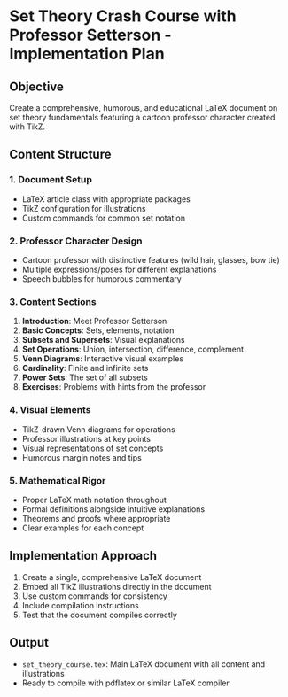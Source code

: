 # Set Theory Crash Course with Professor Setterson - Implementation Plan

## Objective
Create a comprehensive, humorous, and educational LaTeX document on set theory fundamentals featuring a cartoon professor character created with TikZ.

## Content Structure

### 1. Document Setup
- LaTeX article class with appropriate packages
- TikZ configuration for illustrations
- Custom commands for common set notation

### 2. Professor Character Design
- Cartoon professor with distinctive features (wild hair, glasses, bow tie)
- Multiple expressions/poses for different explanations
- Speech bubbles for humorous commentary

### 3. Content Sections
1. **Introduction**: Meet Professor Setterson
2. **Basic Concepts**: Sets, elements, notation
3. **Subsets and Supersets**: Visual explanations
4. **Set Operations**: Union, intersection, difference, complement
5. **Venn Diagrams**: Interactive visual examples
6. **Cardinality**: Finite and infinite sets
7. **Power Sets**: The set of all subsets
8. **Exercises**: Problems with hints from the professor

### 4. Visual Elements
- TikZ-drawn Venn diagrams for operations
- Professor illustrations at key points
- Visual representations of set concepts
- Humorous margin notes and tips

### 5. Mathematical Rigor
- Proper LaTeX math notation throughout
- Formal definitions alongside intuitive explanations
- Theorems and proofs where appropriate
- Clear examples for each concept

## Implementation Approach
1. Create a single, comprehensive LaTeX document
2. Embed all TikZ illustrations directly in the document
3. Use custom commands for consistency
4. Include compilation instructions
5. Test that the document compiles correctly

## Output
- `set_theory_course.tex`: Main LaTeX document with all content and illustrations
- Ready to compile with pdflatex or similar LaTeX compiler